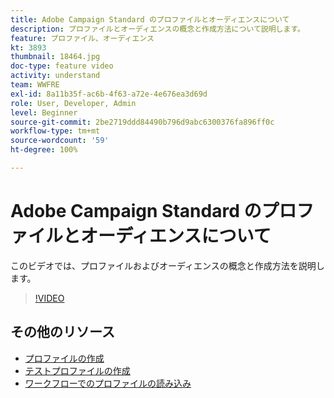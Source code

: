 ```yaml
---
title: Adobe Campaign Standard のプロファイルとオーディエンスについて
description: プロファイルとオーディエンスの概念と作成方法について説明します。
feature: プロファイル、オーディエンス
kt: 3893
thumbnail: 18464.jpg
doc-type: feature video
activity: understand
team: WWFRE
exl-id: 8a11b35f-ac6b-4f63-a72e-4e676ea3d69d
role: User, Developer, Admin
level: Beginner
source-git-commit: 2be2719ddd84490b796d9abc6300376fa896ff0c
workflow-type: tm+mt
source-wordcount: '59'
ht-degree: 100%

---
```


# Adobe Campaign Standard のプロファイルとオーディエンスについて

このビデオでは、プロファイルおよびオーディエンスの概念と作成方法を説明します。

>[!VIDEO](https://video.tv.adobe.com/v/18464?quality=12)

## その他のリソース

* [プロファイルの作成](/help/profiles-and-audiences/creating-a-profile.md)
* [テストプロファイルの作成](/help/profiles-and-audiences/test-profiles.md)
* [ワークフローでのプロファイルの読み込み](/help/managing-processes-and-data/importing-profiles.md)
